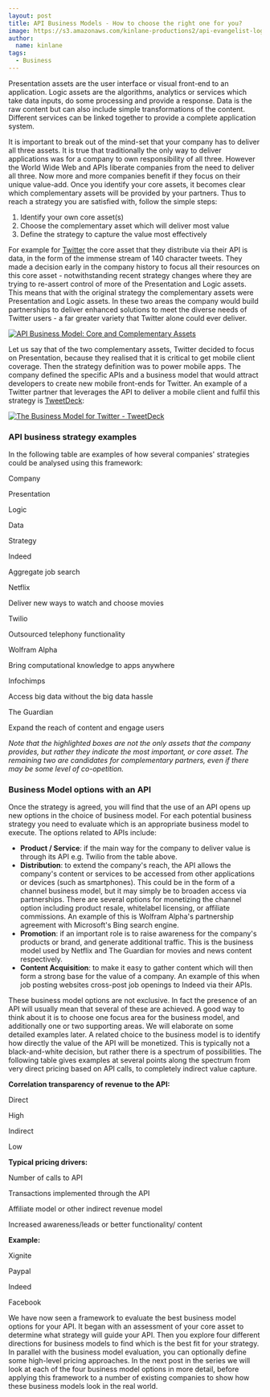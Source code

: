 ```yaml
---
layout: post
title: API Business Models - How to choose the right one for you?
image: https://s3.amazonaws.com/kinlane-productions2/api-evangelist-logos/api-evangelist-butterfly-vertical.png
author:
  name: kinlane
tags:
  - Business
---
```

Presentation assets are the user interface or visual front-end to an application. Logic assets are the algorithms, analytics or services which take data inputs, do some processing and provide a response. Data is the raw content but can also include simple transformations of the content. Different services can be linked together to provide a complete application system.

It is important to break out of the mind-set that your company has to deliver all three assets. It is true that traditionally the only way to deliver applications was for a company to own responsibility of all three. However the World Wide Web and APIs liberate companies from the need to deliver all three. Now more and more companies benefit if they focus on their unique value-add. Once you identify your core assets, it becomes clear which complementary assets will be provided by your partners. Thus to reach a strategy you are satisfied with, follow the simple steps:

1.  Identify your own core asset(s)
2.  Choose the complementary asset which will deliver most value
3.  Define the strategy to capture the value most effectively

For example for [Twitter](http://twitter.com/) the core asset that they distribute via their API is data, in the form of the immense stream of 140 character tweets. They made a decision early in the company history to focus all their resources on this core asset - notwithstanding recent strategy changes where they are trying to re-assert control of more of the Presentation and Logic assets. This means that with the original strategy the complementary assets were Presentation and Logic assets. In these two areas the company would build partnerships to deliver enhanced solutions to meet the diverse needs of Twitter users - a far greater variety that Twitter alone could ever deliver.

[![API Business Model: Core and Complementary Assets](http://www.3scale.net/wp-content/uploads/Biz-Model-Complementary-and-Core-Assets.png)](http://apievangelist.com/?attachment_id=38112)

Let us say that of the two complementary assets, Twitter decided to focus on Presentation, because they realised that it is critical to get mobile client coverage. Then the strategy definition was to power mobile apps. The company defined the specific APIs and a business model that would attract developers to create new mobile front-ends for Twitter. An example of a Twitter partner that leverages the API to deliver a mobile client and fulfil this strategy is [TweetDeck](http://www.tweetdeck.com/):

[![The Business Model for Twitter - TweetDeck](http://www.3scale.net/wp-content/uploads/Biz-Model-Twitter-TweetDeck.png)](http://apievangelist.com/?attachment_id=38082)

### API business strategy examples

In the following table are examples of how several companies' strategies could be analysed using this framework:

    

Company

Presentation

Logic

Data

Strategy

Indeed

Aggregate job search

Netflix

Deliver new ways to watch and choose movies

Twilio

Outsourced telephony functionality

Wolfram Alpha

Bring computational knowledge to apps anywhere

Infochimps

Access big data without the big data hassle

The Guardian

Expand the reach of content and engage users

_Note that the highlighted boxes are not the only assets that the company provides, but rather they indicate the most important, or core asset. The remaining two are candidates for complementary partners, even if there may be some level of co-opetition._

### Business Model options with an API

Once the strategy is agreed, you will find that the use of an API opens up new options in the choice of business model. For each potential business strategy you need to evaluate which is an appropriate business model to execute. The options related to APIs include:

*   **Product / Service**: if the main way for the company to deliver value is through its API e.g. Twilio from the table above.
*   **Distribution**: to extend the company's reach, the API allows the company's content or services to be accessed from other applications or devices (such as smartphones). This could be in the form of a channel business model, but it may simply be to broaden access via partnerships. There are several options for monetizing the channel option including product resale, whitelabel licensing, or affiliate commissions. An example of this is Wolfram Alpha's partnership agreement with Microsoft's Bing search engine.
*   **Promotion**: if an important role is to raise awareness for the company's products or brand, and generate additional traffic. This is the business model used by Netflix and The Guardian for movies and news content respectively.
*   **Content Acquisition**: to make it easy to gather content which will then form a strong base for the value of a company. An example of this when job posting websites cross-post job openings to Indeed via their APIs.

These business model options are not exclusive. In fact the presence of an API will usually mean that several of these are achieved. A good way to think about it is to choose one focus area for the business model, and additionally one or two supporting areas. We will elaborate on some detailed examples later. A related choice to the business model is to identify how directly the value of the API will be monetized. This is typically not a black-and-white decision, but rather there is a spectrum of possibilities. The following table gives examples at several points along the spectrum from very direct pricing based on API calls, to completely indirect value capture.

    

**Correlation transparency of revenue to the API:**

Direct 

High

Indirect 

Low

**Typical pricing drivers:**

Number of calls to API

Transactions implemented through the API

Affiliate model or other indirect revenue model

Increased awareness/leads or better functionality/ content

**Example:**

Xignite

Paypal

Indeed

Facebook

We have now seen a framework to evaluate the best business model options for your API. It began with an assessment of your core asset to determine what strategy will guide your API. Then you explore four different directions for business models to find which is the best fit for your strategy. In parallel with the business model evaluation, you can optionally define some high-level pricing approaches. In the next post in the series we will look at each of the four business model options in more detail, before applying this framework to a number of existing companies to show how these business models look in the real world.